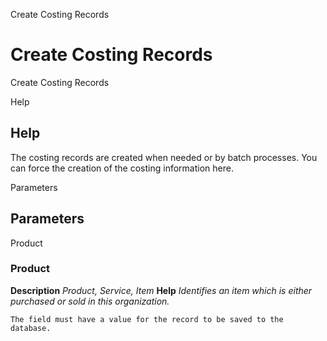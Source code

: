 
Create Costing Records
# Create Costing Records


Create Costing Records

Help
## Help

The costing records are created when needed or by batch processes. You can force the creation of the costing information here.

Parameters
## Parameters


Product
### Product

**Description**
 *Product, Service, Item*
**Help**
 *Identifies an item which is either purchased or sold in this organization.*

```
The field must have a value for the record to be saved to the database.
```